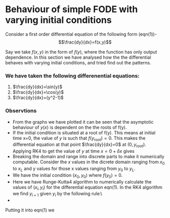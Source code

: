 # Behaviour of simple FODE with varying initial conditions
Consider a first order differential equation of the following form (eqn(1))-
$$\frac{dy}{dx}=f(x,y)$$

Say we take $f(x,y)$ in the form of $f(y)$, where the function has only output dependence.
In this section we have analysed how the the differential behaves with varying initial conditions, and tried find out the patterns.

### We have taken the following differenential equations:
1. $\frac{dy}{dx}=\sin(y)$
2. $\frac{dy}{dx}=\cos(y)$
3. $\frac{dy}{dx}=(y^2-1)$

### Observtions
- From the graphs we have plotted it can be seen that the asymptotic behaviour of $y(x)$ is dependent on the the roots of f(y).
- If the initial condition is situated at a root of f(y). This means at initial time x=0, the value of $y$ is such that $f(y_{root})=0$. This makes the differential equation at that point $\frac{dy}{dx}=0$ at $(0,y_{root})$. Applying RK4 to get the value of $y$ at time $x=0+\delta x$ gives 
- Breaking the domain and range into discrete parts to make it numerically computable. Consider the $x$ values in the dicrete domain ranging from $x_0$ to $x_L$ and y values for those x values ranging from $y_0$ to $y_L$.
- We have the initial condition $(x_0,y_0)$ where $f(y_0)=0$. 
- Here we have Runge-Kutta4 algorithm to numerically calculate the values of $(x_i,y_i)$ for the differential equation eqn(1). In the RK4 algorithm we find $y_{i+1}$ given $y_i$ by the following rule:\\
-  
Putting it into eqn(1) we 